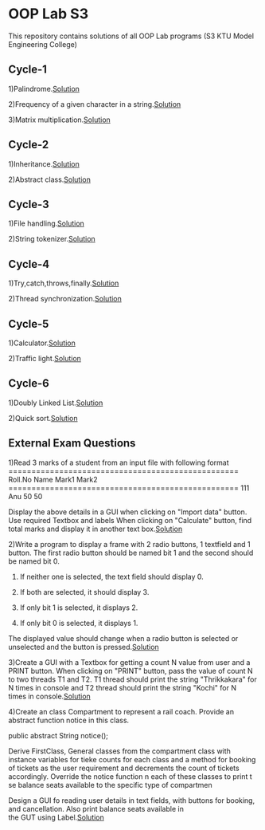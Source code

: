 
# OOP Lab S3

This repository contains solutions of all OOP Lab programs (S3 KTU Model Engineering College)


## Cycle-1


1)Palindrome.<a href="https://github.com/Abhijith-2002/OOP-Lab/blob/main/Palindrome.java">Solution</a>

2)Frequency of a given character in a string.<a href="https://github.com/Abhijith-2002/OOP-Lab/blob/main/Frequency.java">Solution</a>

3)Matrix multiplication.<a href="https://github.com/Abhijith-2002/OOP-Lab/blob/main/MatrixMultiplication.java">Solution</a>
## Cycle-2

1)Inheritance.<a href="https://github.com/Abhijith-2002/OOP-Lab/blob/main/Employer.java">Solution</a>

2)Abstract class.<a href="https://github.com/Abhijith-2002/OOP-Lab/blob/main/Shapes.java">Solution</a>
## Cycle-3

1)File handling.<a href="https://github.com/Abhijith-2002/OOP-Lab/blob/main/FileHandling.java">Solution</a>

2)String tokenizer.<a href="https://github.com/Abhijith-2002/OOP-Lab/blob/main/StringToken.java">Solution</a>
## Cycle-4

1)Try,catch,throws,finally.<a href="https://github.com/Abhijith-2002/OOP-Lab/blob/main/BubbleSort.c">Solution</a>

2)Thread synchronization.<a href="https://github.com/Abhijith-2002/OOP-Lab/blob/main/ThreadSynchronization.java">Solution</a>
## Cycle-5

1)Calculator.<a href="https://github.com/Abhijith-2002/OOP-Lab/blob/main/Calculator.java">Solution</a>

2)Traffic light.<a href="https://github.com/Abhijith-2002/OOP-Lab/blob/main/TrafficLight.java">Solution</a>
## Cycle-6

1)Doubly Linked List.<a href="https://github.com/Abhijith-2002/OOP-Lab/blob/main/DoublyLinkedList.java">Solution</a>

2)Quick sort.<a href="https://github.com/Abhijith-2002/OOP-Lab/blob/main/PolynomialAddition.c">Solution</a>

## External Exam Questions

1)Read 3 marks of a student from an input file with following format
    ==================================================
    Roll.No     Name    Mark1   Mark2  
    ==================================================
    111         Anu     50      50          

Display the above details in a GUI when clicking on "Import data" button. Use required Textbox and labels When clicking on "Calculate" button, find total marks and display it in another text box.<a href="https://github.com/Abhijith-2002/OOP-Lab/blob/main/StudentGUI.java">Solution</a>

2)Write a program to display a frame with 2 radio buttons, 1 textfield and 1 button. The first radio button should be named bit 1 and the second should be named bit 0.

  1. If neither one is selected, the text field should display 0.

  2. If both are selected, it should display 3.

  3. If only bit 1 is selected, it displays 2.

  4. If only bit 0 is selected, it displays 1.

The displayed value should change when a radio button is selected or unselected and the button is pressed.<a href="https://github.com/Abhijith-2002/OOP-Lab/blob/main/BitCalculator.java">Solution</a>

3)Create a GUI with a Textbox for getting a count N value from user and a PRINT button. When clicking on "PRINT" button, pass the value of count N to two threads T1 and T2. T1 thread should print the string "Thrikkakara" for N times in console and T2 thread should print the string "Kochi" for N times in console.<a href="https://github.com/Abhijith-2002/OOP-Lab/blob/main/ThreadPrinterGUI.java">Solution</a>

4)Create an class Compartment to represent a rail coach. Provide an abstract function notice in this class.

public abstract String notice();

Derive FirstClass, General classes from the compartment class with instance variables for tieke counts for each class and a method for booking of tickets as the user requirement and decrements the count of tickets accordingly. Override the notice function n each of these classes to print t se balance seats available to the specific type of compartmen

Design a GUI fo reading user details in text fields, with buttons for booking, and cancellation. Also print balance seats available in the GUT using Label.<a href="https://github.com/Abhijith-2002/OOP-Lab/blob/main/CompartmentGUI.java">Solution</a>